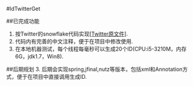 #IdTwitterGet

##已完成功能
1. 按Twitter的snowflake代码实现[[Twitter原文件](https://github.com/twitter/snowflake/blob/scala_28/src/test/scala/com/twitter/service/snowflake/IdWorkerSpec.scala)].
2. 代码内有完善的中文注释，便于在项目中修改使用.
3. 在本地机器测试，每个线程每毫秒可以生成20个ID(CPU:i5-3210M，内存6G，jdk1.7，Win8).

##后期规划
3. 后期会实现spring,jfinal,nutz等版本，包括xml和Annotation方式，便于在项目中直接调用生成ID.